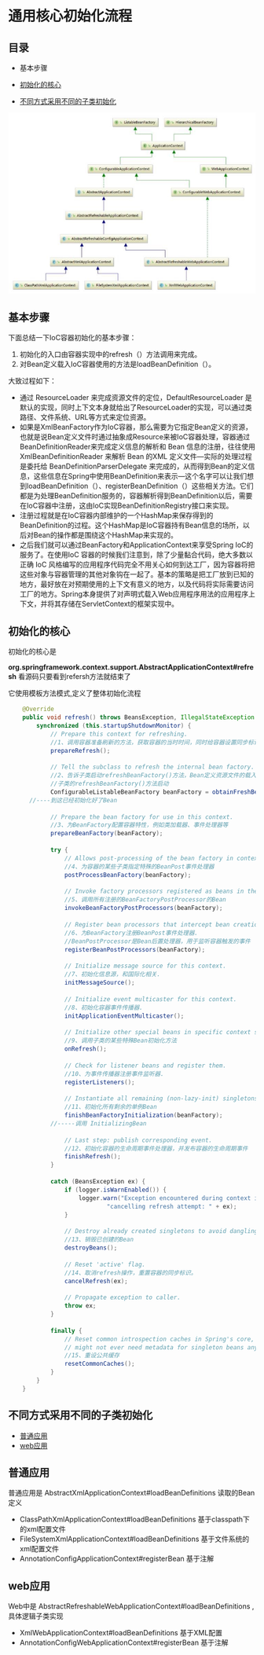 # 通用核心初始化流程

## 目录

- 基本步骤

- [初始化的核心](#初始化的核心)
- [不同方式采用不同的子类初始化](#不同方式采用不同的子类初始化)

![image-20200917215957012](../../assets/image-20200917215957012.png)



## 基本步骤

下面总结一下IoC容器初始化的基本步骤：

1. 初始化的入口由容器实现中的refresh（）方法调用来完成。
2. 对Bean定义载入IoC容器使用的方法是loadBeanDefinition（）。

大致过程如下：

- 通过 ResourceLoader 来完成资源文件的定位，DefaultResourceLoader 是默认的实现，同时上下文本身就给出了ResourceLoader的实现，可以通过类路径、文件系统、URL等方式来定位资源。
- 如果是XmlBeanFactory作为IoC容器，那么需要为它指定Bean定义的资源，也就是说Bean定义文件时通过抽象成Resource来被IoC容器处理，容器通过BeanDefinitionReader来完成定义信息的解析和 Bean 信息的注册，往往使用 XmlBeanDefinitionReader 来解析 Bean 的XML 定义文件—实际的处理过程是委托给 BeanDefinitionParserDelegate 来完成的，从而得到Bean的定义信息，这些信息在Spring中使用BeanDefinition来表示—这个名字可以让我们想到loadBeanDefinition（）、registerBeanDefinition（）这些相关方法。它们都是为处理BeanDefinition服务的，容器解析得到BeanDefinition以后，需要在IoC容器中注册，这由IoC实现BeanDefinitionRegistry接口来实现。
- 注册过程就是在IoC容器内部维护的一个HashMap来保存得到的BeanDefinition的过程。这个HashMap是IoC容器持有Bean信息的场所，以后对Bean的操作都是围绕这个HashMap来实现的。
- 之后我们就可以通过BeanFactory和ApplicationContext来享受Spring IoC的服务了。在使用IoC 容器的时候我们注意到，除了少量黏合代码，绝大多数以正确 IoC 风格编写的应用程序代码完全不用关心如何到达工厂，因为容器将把这些对象与容器管理的其他对象钩在一起了。基本的策略是把工厂放到已知的地方，最好放在对预期使用的上下文有意义的地方，以及代码将实际需要访问工厂的地方。Spring本身提供了对声明式载入Web应用程序用法的应用程序上下文，并将其存储在ServletContext的框架实现中。

## 初始化的核心

 初始化的核心是

**org.springframework.context.support.AbstractApplicationContext#refresh** 看源码只要看到refersh方法就结束了

它使用模板方法模式,定义了整体初始化流程

```java
	@Override
	public void refresh() throws BeansException, IllegalStateException {
		synchronized (this.startupShutdownMonitor) {
			// Prepare this context for refreshing.
			//1、调用容器准备刷新的方法，获取容器的当时时间，同时给容器设置同步标识
			prepareRefresh();

			// Tell the subclass to refresh the internal bean factory.
			//2、告诉子类启动refreshBeanFactory()方法，Bean定义资源文件的载入从
			//子类的refreshBeanFactory()方法启动
			ConfigurableListableBeanFactory beanFactory = obtainFreshBeanFactory();
      //----到这已经初始化好了Bean

			// Prepare the bean factory for use in this context.
			//3、为BeanFactory配置容器特性，例如类加载器、事件处理器等
			prepareBeanFactory(beanFactory);

			try {
				// Allows post-processing of the bean factory in context subclasses.
				//4、为容器的某些子类指定特殊的BeanPost事件处理器
				postProcessBeanFactory(beanFactory);

				// Invoke factory processors registered as beans in the context.
				//5、调用所有注册的BeanFactoryPostProcessor的Bean
				invokeBeanFactoryPostProcessors(beanFactory);

				// Register bean processors that intercept bean creation.
				//6、为BeanFactory注册BeanPost事件处理器.
				//BeanPostProcessor是Bean后置处理器，用于监听容器触发的事件
				registerBeanPostProcessors(beanFactory);

				// Initialize message source for this context.
				//7、初始化信息源，和国际化相关.
				initMessageSource();

				// Initialize event multicaster for this context.
				//8、初始化容器事件传播器.
				initApplicationEventMulticaster();

				// Initialize other special beans in specific context subclasses.
				//9、调用子类的某些特殊Bean初始化方法
				onRefresh();

				// Check for listener beans and register them.
				//10、为事件传播器注册事件监听器.
				registerListeners();

				// Instantiate all remaining (non-lazy-init) singletons.
				//11、初始化所有剩余的单例Bean
				finishBeanFactoryInitialization(beanFactory);
        	//-----调用 InitializingBean

				// Last step: publish corresponding event.
				//12、初始化容器的生命周期事件处理器，并发布容器的生命周期事件
				finishRefresh();
			}

			catch (BeansException ex) {
				if (logger.isWarnEnabled()) {
					logger.warn("Exception encountered during context initialization - " +
							"cancelling refresh attempt: " + ex);
				}

				// Destroy already created singletons to avoid dangling resources.
				//13、销毁已创建的Bean
				destroyBeans();

				// Reset 'active' flag.
				//14、取消refresh操作，重置容器的同步标识。
				cancelRefresh(ex);

				// Propagate exception to caller.
				throw ex;
			}

			finally {
				// Reset common introspection caches in Spring's core, since we
				// might not ever need metadata for singleton beans anymore...
				//15、重设公共缓存
				resetCommonCaches();
			}
		}
	}
```

## 不同方式采用不同的子类初始化

- [普通应用](#普通应用)
- [web应用](#web应用)

## 普通应用

普通应用是 AbstractXmlApplicationContext#loadBeanDefinitions 读取的Bean定义

- ClassPathXmlApplicationContext#loadBeanDefinitions 基于classpath下的xml配置文件
- FileSystemXmlApplicationContext#loadBeanDefinitions 基于文件系统的 xml配置文件
- AnnotationConfigApplicationContext#registerBean 基于注解

## web应用

Web中是 AbstractRefreshableWebApplicationContext#loadBeanDefinitions ,具体逻辑子类实现

- XmlWebApplicationContext#loadBeanDefinitions 基于XML配置
- AnnotationConfigWebApplicationContext#registerBean 基于注解

